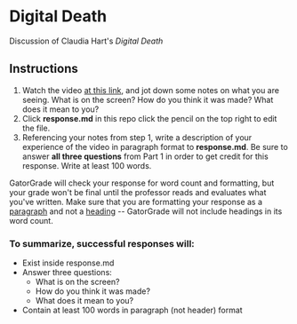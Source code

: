 # Digital Death
Discussion of Claudia Hart's <em>Digital Death</em>

## Instructions

1. Watch the video [at this link](https://vimeo.com/93401443), and jot down some notes on what you are seeing. What is on the screen? How do you think it was made? What does it mean to you?
2. Click <b>response.md</b> in this repo click the pencil on the top right to edit the file. 
3. Referencing your notes from step 1, write a description of your experience of the video in paragraph format to <b>response.md</b>. Be sure to answer <b>all three questions</b> from Part 1 in order to get credit for this response. Write at least 100 words.  

GatorGrade will check your response for word count and formatting, but your grade won't be final until the professor reads and evaluates what you've written. 
Make sure that you are formatting your response as a [paragraph](https://docs.github.com/en/get-started/writing-on-github/getting-started-with-writing-and-formatting-on-github/basic-writing-and-formatting-syntax#paragraphs) and not a [heading](https://docs.github.com/en/get-started/writing-on-github/getting-started-with-writing-and-formatting-on-github/basic-writing-and-formatting-syntax#headings) -- GatorGrade will not include headings in its word count. 

### To summarize, successful responses will: 

- Exist inside response.md
- Answer three questions: 
    - What is on the screen? 
    - How do you think it was made? 
    - What does it mean to you?
- Contain at least 100 words in paragraph (not header) format 

